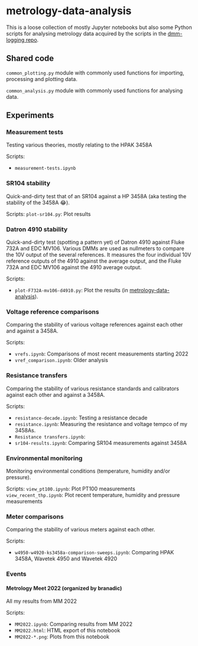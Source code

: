 # metrology-data-analysis

This is a loose collection of mostly Jupyter notebooks but also some Python scripts for analysing metrology data acquired by the scripts in the [dmm-logging repo](https://github.com/alson/dmm-logging).

## Shared code

`common_plotting.py` module with commonly used functions for importing, processing and plotting data.

`common_analysis.py` module with commonly used functions for analysing data.

## Experiments

### Measurement tests

Testing various theories, mostly relating to the HPAK 3458A

Scripts:
* `measurement-tests.ipynb`

### SR104 stability

Quick-and-dirty test that of an SR104 against a HP 3458A (aka testing the stability of the 3458A 😂).

Scripts:
`plot-sr104.py`: Plot results

### Datron 4910 stability

Quick-and-dirty test (spotting a pattern yet) of Datron 4910 against Fluke 732A and EDC MV106. Various DMMs are used as nullmeters to compare the 10V output of the several references. It measures the four individual 10V reference outputs of the 4910 against the average output, and the Fluke 732A and EDC MV106 against the 4910 average output.

Scripts:
* `plot-F732A-mv106-d4910.py`: Plot the results (in [metrology-data-analysis](https://github.com/alson/metrology-data-analysis)).

### Voltage reference comparisons

Comparing the stability of various voltage references against each other and against a 3458A.

Scripts:
* `vrefs.ipynb`: Comparisons of most recent measurements starting 2022
* `vref_comparison.ipynb`: Older analysis

### Resistance transfers

Comparing the stability of various resistance standards and calibrators against each other and against a 3458A.

Scripts:
* `resistance-decade.ipynb`: Testing a resistance decade
* `resistance.ipynb`: Measuring the resistance and voltage tempco of my 3458As.
* `Resistance transfers.ipynb`:
* `sr104-results.ipynb`: Comparing SR104 measurements against 3458A

### Environmental monitoring

Monitoring environmental conditions (temperature, humidity and/or pressure).

Scripts:
`view_pt100.ipynb`: Plot PT100 measurements
`view_recent_thp.ipynb`: Plot recent temperature, humidity and pressure measurements

### Meter comparisons

Comparing the stability of various meters against each other.

Scripts:
* `w4950-w4920-ks3458a-comparison-sweeps.ipynb`: Comparing HPAK 3458A, Wavetek 4950 and Wavetek 4920

### Events

#### Metrology Meet 2022 (organized by branadic)

All my results from MM 2022

Scripts:
* `MM2022.ipynb`: Comparing results from MM 2022
* `MM2022.html`: HTML export of this notebook
* `MM2022-*.png`: Plots from this notebook
